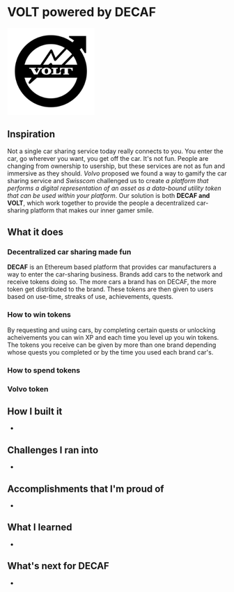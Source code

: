# VOLT powered by DECAF
<img src="https://github.com/CarlosANovo/DECAF/blob/master/images/volt.jpg" width="200" height="200" />

## Inspiration
   Not a single car sharing service today really connects to you. You enter the car, go wherever you want, you get off the car. It's not fun. People are changing from ownership to usership, but these services are not as fun and immersive as they should. *Volvo* proposed we found a way to gamify the car sharing service and *Swisscom* challenged us to create *a platform that performs a digital representation of an asset as a data-bound utility token that can be used within your platform*. Our solution is both **DECAF and VOLT**, which work together to provide the people a decentralized car-sharing platform that makes our inner gamer smile.
## What it does

### Decentralized car sharing made fun
   **DECAF** is an Ethereum based platform that provides car manufacturers a way to enter the car-sharing business. Brands add cars to the network and receive tokens doing so. The more cars a brand has on DECAF, the more token get distributed to the brand. These tokens are then given to users based on use-time, streaks of use, achievements, quests. 
   ### How to win tokens
     
   By requesting and using cars, by completing certain quests or unlocking acheivements you can win XP and each time you level up you win tokens. The tokens you receive can be given by more than one brand depending whose quests you completed or by the time you used each brand car's.
   ### How to spend tokens
  
### Volvo token

## How I built it
-
## Challenges I ran into
-
## Accomplishments that I'm proud of
-
## What I learned
-
## What's next for DECAF
-
